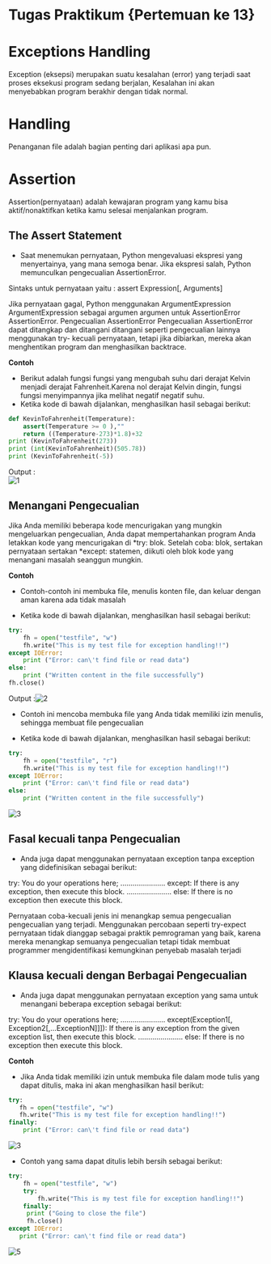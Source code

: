 # Tugas Praktikum {Pertemuan ke 13}

# Exceptions Handling

Exception (eksepsi) merupakan suatu kesalahan (error) yang terjadi saat proses eksekusi program sedang berjalan,
Kesalahan ini akan menyebabkan program berakhir dengan tidak normal.

# Handling

Penanganan file adalah bagian penting dari aplikasi apa pun.

# Assertion

Assertion(pernyataan) adalah kewajaran program yang kamu bisa aktif/nonaktifkan ketika kamu selesai menjalankan program.

## The Assert Statement

- Saat menemukan pernyataan, Python mengevaluasi ekspresi yang menyertainya, yang mana semoga benar. Jika ekspresi salah, Python memunculkan pengecualian AssertionError.

Sintaks untuk pernyataan yaitu :
assert Expression[, Arguments]

Jika pernyataan gagal, Python menggunakan ArgumentExpression ArgumentExpression sebagai argumen argumen untuk AssertionError AssertionError. Pengecualian AssertionError Pengecualian AssertionError dapat ditangkap dan ditangani ditangani seperti pengecualian lainnya menggunakan try- kecuali pernyataan, tetapi jika dibiarkan, mereka akan menghentikan program dan menghasilkan backtrace.

**Contoh**
- Berikut adalah fungsi fungsi yang mengubah suhu dari derajat Kelvin menjadi derajat Fahrenheit.Karena nol derajat Kelvin dingin, fungsi fungsi menyimpannya jika melihat negatif negatif suhu.
- Ketika kode di bawah dijalankan, menghasilkan hasil sebagai berikut:

```py
def KevinToFahrenheit(Temperature):
    assert(Temperature >= 0 ),""
    return ((Temperature-273)*1.8)+32
print (KevinToFahrenheit(273))
print (int(KevinToFahrenheit)(505.78))
print (KevinToFahrenheit(-5))
```
Output :  
![1](https://user-images.githubusercontent.com/115573041/208524299-71d4715b-1918-4a45-bb39-77e7f09748ba.png)


## Menangani Pengecualian

Jika Anda memiliki beberapa kode mencurigakan yang mungkin mengeluarkan pengecualian, Anda dapat mempertahankan program Anda letakkan kode yang mencurigakan di *try: blok. Setelah coba: blok, sertakan pernyataan sertakan *except: statemen, diikuti oleh blok kode yang menangani masalah seanggun mungkin.

**Contoh**

- Contoh-contoh ini membuka file, menulis konten file, dan keluar dengan aman karena ada tidak masalah

- Ketika kode di bawah dijalankan, menghasilkan hasil sebagai berikut:

```py
try:
    fh = open("testfile", "w")
    fh.write("This is my test file for exception handling!!")
except IOError:
    print ("Error: can\'t find file or read data")
else:
    print ("Written content in the file successfully")
fh.close()
```
Output :![2](https://user-images.githubusercontent.com/115573041/208524346-bc3d1e0e-7b8a-4ff4-ab69-2cd118250007.png)



- Contoh ini mencoba membuka file yang Anda tidak memiliki izin menulis, sehingga membuat file pengecualian

- Ketika kode di bawah dijalankan, menghasilkan hasil sebagai berikut:

```py
try:
    fh = open("testfile", "r")
    fh.write("This is my test file for exception handling!!")
except IOError:
    print ("Error: can\'t find file or read data")
else:
    print ("Written content in the file successfully")
```
![3](https://user-images.githubusercontent.com/115573041/208524382-3d360393-453a-458d-a05c-2812a8f8ff85.png)


## Fasal kecuali tanpa Pengecualian

- Anda juga dapat menggunakan pernyataan exception tanpa exception yang didefinisikan sebagai berikut:

try: You do your operations here; ...................... except: If there is any exception, then execute this block. ...................... else: If there is no exception then execute this block.

Pernyataan coba-kecuali jenis ini menangkap semua pengecualian pengecualian yang terjadi. Menggunakan percobaan seperti try-expect pernyataan tidak dianggap sebagai praktik pemrograman yang baik, karena mereka menangkap semuanya pengecualian tetapi tidak membuat programmer mengidentifikasi kemungkinan penyebab masalah terjadi

## Klausa kecuali dengan Berbagai Pengecualian

- Anda juga dapat menggunakan pernyataan exception yang sama untuk menangani beberapa exception sebagai berikut:

try: You do your operations here; ...................... except(Exception1[, Exception2[,...ExceptionN]]]): If there is any exception from the given exception list, then execute this block. ...................... else: If there is no exception then execute this block.

**Contoh**

- Jika Anda tidak memiliki izin untuk membuka file dalam mode tulis yang dapat ditulis, maka ini akan menghasilkan hasil berikut:
```py
try:
   fh = open("testfile", "w")
   fh.write("This is my test file for exception handling!!")
finally:
    print ("Error: can\'t find file or read data")
```
![3](https://user-images.githubusercontent.com/115573041/208524397-4e7dbd54-4ed0-406a-b1db-f4554e1fc543.png)


- Contoh yang sama dapat ditulis lebih bersih sebagai berikut:
```py
try:
    fh = open("testfile", "w")
    try:
        fh.write("This is my test file for exception handling!!")
    finally:
     print ("Going to close the file")
     fh.close()
except IOError:
   print ("Error: can\'t find file or read data")
```
![5](https://user-images.githubusercontent.com/115573041/208524443-bc56bdb1-ff8c-4d9e-8c74-dbb4fd60312e.png)
